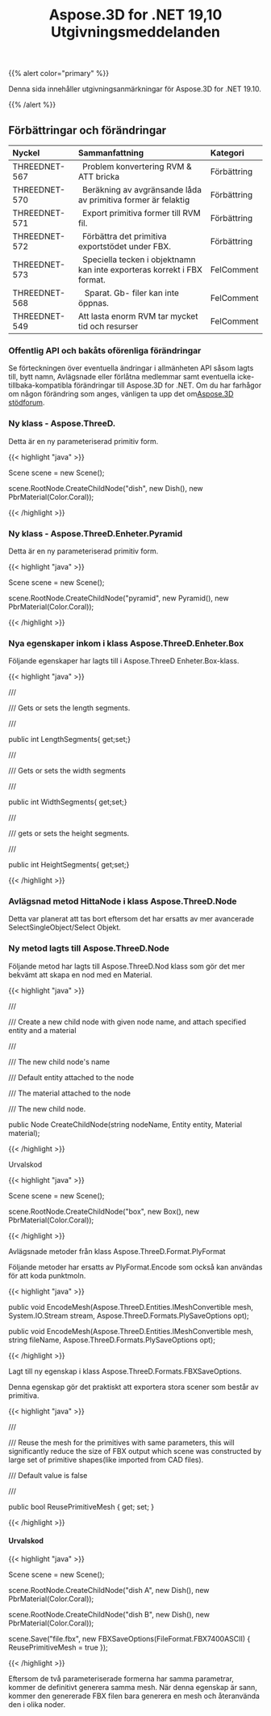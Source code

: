 ﻿---
title: Aspose.3D for .NET 19,10 Utgivningsmeddelanden
type: docs
weight: 30
url: /sv/net/aspose-3d-for-net-19-10-release-notes/
---
{{% alert color="primary" %}} 

Denna sida innehåller utgivningsanmärkningar för Aspose.3D for .NET 19.10.

{{% /alert %}} 
## **Förbättringar och förändringar**

|**Nyckel**|**Sammanfattning**|**Kategori**|
|:- |:- |:- |
|THREEDNET-567 |` `Problem konvertering RVM & ATT bricka|Förbättring|
|THREEDNET-570 |` `Beräkning av avgränsande låda av primitiva former är felaktig|Förbättring|
|THREEDNET-571 |` `Export primitiva former till RVM fil.|Förbättring|
|THREEDNET-572 |` `Förbättra det primitiva exportstödet under FBX.|Förbättring|
|THREEDNET-573 |` `Speciella tecken i objektnamn kan inte exporteras korrekt i FBX format.|FelComment|
|THREEDNET-568 |` ` Sparat. Gb- filer kan inte öppnas.|FelComment|
|THREEDNET-549|Att lasta enorm RVM tar mycket tid och resurser|FelComment|
### **Offentlig API och bakåts oförenliga förändringar**
Se förteckningen över eventuella ändringar i allmänheten API såsom lagts till, bytt namn, Avlägsnade eller förlåtna medlemmar samt eventuella icke-tillbaka-kompatibla förändringar till Aspose.3D for .NET. Om du har farhågor om någon förändring som anges, vänligen ta upp det om[Aspose.3D stödforum](https://forum.aspose.com/c/3d).
### **Ny klass - Aspose.ThreeD.**
Detta är en ny parameteriserad primitiv form.

{{< highlight "java" >}}

 Scene scene = new Scene();

scene.RootNode.CreateChildNode("dish", new Dish(), new PbrMaterial(Color.Coral));

{{< /highlight >}}
### **Ny klass - Aspose.ThreeD.Enheter.Pyramid**
Detta är en ny parameteriserad primitiv form.

{{< highlight "java" >}}

 Scene scene = new Scene();

scene.RootNode.CreateChildNode("pyramid", new Pyramid(), new PbrMaterial(Color.Coral));

{{< /highlight >}}
### **Nya egenskaper inkom i klass Aspose.ThreeD.Enheter.Box**


Följande egenskaper har lagts till i Aspose.ThreeD Enheter.Box-klass.

{{< highlight "java" >}}

 /// <summary>

/// Gets or sets the length segments.

/// </summary>

public int LengthSegments{ get;set;}

/// <summary>

/// Gets or sets the width segments

/// </summary>

public int WidthSegments{ get;set;}

/// <summary>

/// gets or sets the height segments.

/// </summary>

public int HeightSegments{ get;set;}

{{< /highlight >}}
### **Avlägsnad metod HittaNode i klass Aspose.ThreeD.Node**
Detta var planerat att tas bort eftersom det har ersatts av mer avancerade SelectSingleObject/Select Objekt.
### **Ny metod lagts till Aspose.ThreeD.Node**
Följande metod har lagts till Aspose.ThreeD.Nod klass som gör det mer bekvämt att skapa en nod med en Material.

{{< highlight "java" >}}

 /// <summary>

/// Create a new child node with given node name, and attach specified entity and a material

/// </summary>

/// <param name="nodeName">The new child node's name</param>

/// <param name="entity">Default entity attached to the node</param>

/// <param name="material">The material attached to the node</param>

/// <returns>The new child node.</returns>

public Node CreateChildNode(string nodeName, Entity entity, Material material);

{{< /highlight >}}

Urvalskod

{{< highlight "java" >}}

 Scene scene = new Scene();

scene.RootNode.CreateChildNode("box", new Box(), new PbrMaterial(Color.Coral));

{{< /highlight >}}

Avlägsnade metoder från klass Aspose.ThreeD.Format.PlyFormat

Följande metoder har ersatts av PlyFormat.Encode som också kan användas för att koda punktmoln.



{{< highlight "java" >}}

 public void EncodeMesh(Aspose.ThreeD.Entities.IMeshConvertible mesh, System.IO.Stream stream, Aspose.ThreeD.Formats.PlySaveOptions opt);

public void EncodeMesh(Aspose.ThreeD.Entities.IMeshConvertible mesh, string fileName, Aspose.ThreeD.Formats.PlySaveOptions opt);

{{< /highlight >}}

Lagt till ny egenskap i klass Aspose.ThreeD.Formats.FBXSaveOptions.

Denna egenskap gör det praktiskt att exportera stora scener som består av primitiva.



{{< highlight "java" >}}

 /// <summary>

/// Reuse the mesh for the primitives with same parameters, this will significantly reduce the size of FBX output which scene was constructed by large set of primitive shapes(like imported from CAD files).

/// Default value is false

/// </summary>

public bool ReusePrimitiveMesh { get; set; }

{{< /highlight >}}
#### **Urvalskod**
{{< highlight "java" >}}

 Scene scene = new Scene();

scene.RootNode.CreateChildNode("dish A", new Dish(), new PbrMaterial(Color.Coral));

scene.RootNode.CreateChildNode("dish B", new Dish(), new PbrMaterial(Color.Coral));

scene.Save("file.fbx", new FBXSaveOptions(FileFormat.FBX7400ASCII) { ReusePrimitiveMesh = true });

{{< /highlight >}}



Eftersom de två parameteriserade formerna har samma parametrar, kommer de definitivt generera samma mesh. När denna egenskap är sann, kommer den genererade FBX filen bara generera en mesh och återanvända den i olika noder.
